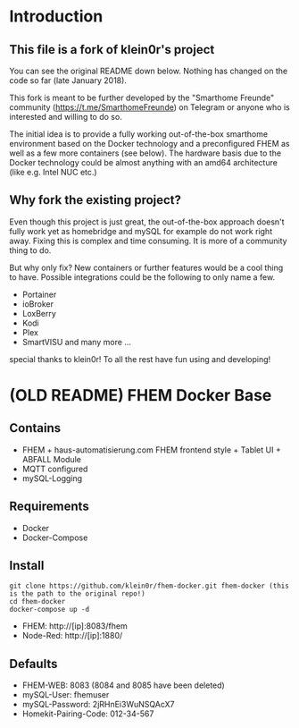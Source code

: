 # Introduction

## This file is a fork of klein0r's project

You can see the original README down below. Nothing has changed on the code so far (late January 2018).

This fork is meant to be further developed by the "Smarthome Freunde" community (https://t.me/SmarthomeFreunde) on Telegram or anyone who is interested and willing to do so. 

The initial idea is to provide a fully working out-of-the-box smarthome environment based on the Docker technology and a preconfigured FHEM as well as a few more containers (see below). The hardware basis due to the Docker technology could be almost anything with an amd64 architecture (like e.g. Intel NUC etc.)

## Why fork the existing project? 

Even though this project is just great, the out-of-the-box approach doesn't fully work yet as homebridge and mySQL for example do not work right away. Fixing this is complex and time consuming. It is more of a community thing to do. 

But why only fix? New containers or further features would be a cool thing to have. Possible integrations could be the following to only name a few.  

- Portainer
- ioBroker
- LoxBerry
- Kodi
- Plex
- SmartVISU
and many more ...

special thanks to klein0r! To all the rest have fun using and developing!

# (OLD README) FHEM Docker Base

## Contains

- FHEM + haus-automatisierung.com FHEM frontend style + Tablet UI + ABFALL Module
- MQTT configured
- mySQL-Logging

## Requirements

- Docker
- Docker-Compose

## Install

```
git clone https://github.com/klein0r/fhem-docker.git fhem-docker (this is the path to the original repo!)
cd fhem-docker
docker-compose up -d
```

- FHEM: http://[ip]:8083/fhem
- Node-Red: http://[ip]:1880/

## Defaults

- FHEM-WEB: 8083 (8084 and 8085 have been deleted)
- mySQL-User: fhemuser
- mySQL-Password: 2jRHnEi3WuNSQAcX7
- Homekit-Pairing-Code: 012-34-567

